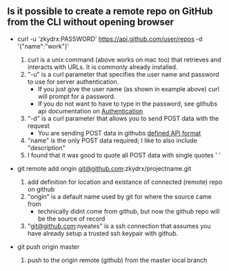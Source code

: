 ## Is it possible to create a remote repo on GitHub from the CLI without opening browser

- curl  -u 'zkydrx:PASSWORD'  https://api.github.com/user/repos -d '{"name":"work"}'

  1. curl is a unix command (above works on mac too) that retrieves and interacts with URLs. It is commonly already installed.
  2. "-u" is a curl parameter that specifies the user name and password to use for server authentication.
     - If you just give the user name (as shown in example above) curl will prompt for a password.
     - If you do not want to have to type in the password, see githubs api documentation on [Authentication](https://developer.github.com/v3/#authentication)
  3. "-d" is a curl parameter that allows you to send POST data with the request
     - You are sending POST data in githubs [defined API format](https://developer.github.com/v3/repos/#create)
  4. "name" is the only POST data required; I like to also include "description"
  5. I found that it was good to quote all POST data with single quotes ' '

- git remote add origin git@github.com:zkydrx/projectname.git

  1. add definition for location and existance of connected (remote) repo on github
  2. "origin" is a default name used by git for where the source came from
     - technically didnt come from github, but now the github repo will be the source of record
  3. "git@github.com:nyeates" is a ssh connection that assumes you have already setup a trusted ssh keypair with github.

- git push origin master

  1. push to the origin remote (github) from the master local branch

  ​